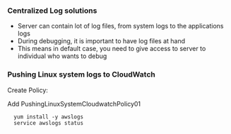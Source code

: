 ### Centralized Log solutions
* Server can contain lot of log files, from system logs to the applications logs
* During debugging, it is important to have log files at hand 
* This means in default case, you need to give access to server to individual who wants to debug

### Pushing Linux system logs to CloudWatch

Create Policy:

Add PushingLinuxSystemCloudwatchPolicy01
      
      yum install -y awslogs
      service awslogs status
